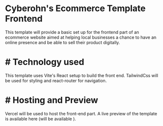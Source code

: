 # Cyberohn's Ecommerce Template Frontend
This template will provide a basic set up for the frontend part of an ecommerce website aimed at helping local businesses a chance to have an online presence and be able to sell their product digitally. 

# # Technology used 
This template uses Vite's React setup to build the front end. TailwindCss will be used for styling and react-router for navigation. 

# # Hosting and Preview
Vercel will be used to host the front-end part. A live preview of the template is available here (will be available ).
